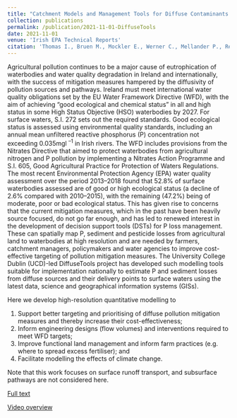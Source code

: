 ```yaml
---
title: "Catchment Models and Management Tools for Diffuse Contaminants (Sediment, Phosphorus and Pesticides): DiffuseTools Project"
collection: publications
permalink: /publication/2021-11-01-DiffuseTools
date: 2021-11-01
venue: 'Irish EPA Technical Reports'
citation: 'Thomas I., Bruen M., Mockler E., Werner C., Mellander P., Reaney S., Rymszewicz A., McGrath G., Eder E., Wade A., Collins A. and Arheimer B. 2021: &quot;Catchment Models and Management Tools for Diffuse Contaminants (Sediment, Phosphorus and Pesticides): DiffuseTools Project&quot; *Irish EPA Research Report no. 396*. ISBN: 978-1-84095-011-8'
---
```

Agricultural pollution continues to be a major cause of eutrophication of waterbodies and water quality degradation in Ireland and internationally, with the success of mitigation measures hampered by the diffusivity of pollution sources and pathways. Ireland must meet international water quality obligations set by the EU Water Framework Directive (WFD), with the aim of achieving “good ecological and chemical status” in all and high status in some High Status Objective (HSO) waterbodies by 2027. For surface waters, S.I. 272 sets out the required standards. Good ecological status is assessed using environmental quality standards, including an annual mean unfiltered reactive phosphorus (P) concentration not exceeding 0.035mgl <sup>–1</sup> in Irish rivers. The WFD includes provisions from the Nitrates Directive that aimed to protect waterbodies from agricultural nitrogen and P pollution by implementing a Nitrates Action Programme and S.I. 605, Good Agricultural Practice for Protection of Waters Regulations. The most recent Environmental Protection Agency (EPA) water quality assessment over the period 2013–2018 found that 52.8% of surface waterbodies assessed are of good or high ecological status (a decline of 2.6% compared with 2010–2015), with the remaining (47.2%) being of moderate, poor or bad ecological status. This has given rise to concerns that the current mitigation measures, which in the past have been heavily source focused, do not go far enough, and has led to renewed interest in the development of decision support tools (DSTs) for P loss management. These can spatially map P, sediment and pesticide losses from agricultural land to waterbodies at high resolution and are needed by farmers, catchment managers, policymakers and water agencies to improve cost-effective targeting of pollution mitigation measures. The University College Dublin (UCD)-led DiffuseTools project has developed such modelling tools suitable for implementation nationally to estimate P and sediment losses from diffuse sources and their delivery points to surface waters using the latest data, science and geographical information systems (GISs).

Here we develop high-resolution quantitative modelling to
1. Support better targeting and prioritising of diffuse pollution mitigation measures and thereby increase their cost-effectiveness;
2. Inform engineering designs (flow volumes) and interventions required to meet WFD targets;
3. Improve functional land management and inform farm practices (e.g. where to spread excess fertiliser); and
4. Facilitate modelling the effects of climate change.

Note that this work focuses on surface runoff transport, and subsurface pathways are not considered here.

[Full text](https://www.epa.ie/publications/research/water/Research_Report_396.pdf)

[Video overview](https://youtu.be/BNEe6rhUUng)
